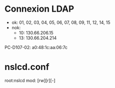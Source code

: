 # Connexion LDAP

- ok: 01, 02, 03, 04, 05, 06, 07, 08, 09, 11, 12, 14, 15
- nok:
    - 10: 130.66.206.15
    - 13: 130.66.204.214

PC-D107-02: a0:48:1c:aa:06:7c

# nslcd.conf

root:nslcd
mod: [rw][r][-]
